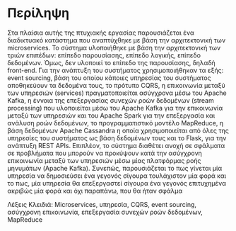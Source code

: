 
# Περίληψη

Στα πλαίσια αυτής της πτυχιακής εργασίας παρουσιάζεται ένα διαδικτυακό κατάστημα που αναπτύχθηκε με βάση την αρχιτεκτονική των microservices. Το σύστημα υλοποιήθηκε με βάση την αρχιτεκτονική των τριών επιπέδων: επίπεδο παρουσίασης, επίπεδο λογικής, επίπεδο δεδομένων. Όμως, δεν υλοποιεί το επίπεδο της παρουσίασης, δηλαδή front-end. Για την ανάπτυξη του συστήματος χρησιμοποιήθηκαν τα εξής: event sourcing, βάση του οποίου κάποιες υπηρεσίας του συστήματος αποθηκεύουν τα δεδομένα τους, το πρότυπο CQRS, η επικοινωνία μεταξύ των υπηρεσιών (services) πραγματοποιείται ασύγχρονα μέσω του Apache Kafka, η έννοια της επεξεργασίας συνεχών ροών δεδομένων (stream processing) που υλοποιείται μέσω του Apache Kafka για την επικοινωνία μεταξύ των υπηρεσιών και του Apache Spark για την επεξεργασία και ανάλυση ροών δεδομένων, το προγραμματιστικό μοντέλο MapReduce, η βάση δεδομένων Apache Cassandra η οποία χρησιμοποιείται από όλες της υπηρεσίες του συστήματος ως βάση δεδομένων τους και το Flask, για την ανάπτυξη REST APIs. Επιπλέον, το σύστημα διαθέτει ανοχή σε σφάλματα σε προβλήματα που μπορούν να προκύψουν κατά την ασύγχρονη επικοινωνία μεταξύ των υπηρεσιών μέσω μίας πλατφόρμας ροής μηνυμάτων (Apache Kafka). Συνεπώς, παρουσιάζεται το πως γίνεται μία υπηρεσία να δημοσιεύσει ένα γεγονός σίγουρα τουλάχιστον μία φορά και το πως, μία υπηρεσία θα επεξεργαστεί σίγουρα ένα γεγονός επιτυχημένα ακριβώς μία φορά και όχι παραπάνω, που θα ήταν σφάλμα

Λέξεις Κλειδιά: Microservices, υπηρεσία, CQRS, event sourcing, ασύγχρονη επικοινωνία, επεξεργασία συνεχών ροών δεδομένων, MapReduce

